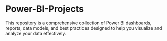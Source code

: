 # Power-BI-Projects
This repository is a comprehensive collection of Power BI dashboards, reports, data models, and best practices designed to help you visualize and analyze your data effectively. 
